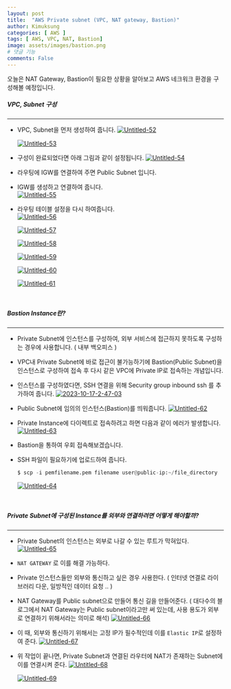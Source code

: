 ```yaml
---
layout: post
title:  "AWS Private subnet (VPC, NAT gateway, Bastion)"
author: Kimuksung
categories: [ AWS ]
tags: [ AWS, VPC, NAT, Bastion]
image: assets/images/bastion.png
# 댓글 기능
comments: False
---
```



오늘은 NAT Gateway, Bastion이 필요한 상황을 알아보고 AWS 네크워크 환경을 구성해볼 예정입니다.

##### VPC, Subnet 구성
---
- VPC, Subnet을 먼저 생성하여 줍니다.
    <a href="https://ibb.co/Twt90w7"><img src="https://i.ibb.co/HKq5PKb/Untitled-52.png" alt="Untitled-52" border="0"></a>    

    <a href="https://ibb.co/Dbnf4B0"><img src="https://i.ibb.co/CtFKBjR/Untitled-53.png" alt="Untitled-53" border="0"></a>
    
- 구성이 완료되었다면 아래 그림과 같이 설정됩니다.
    <a href="https://ibb.co/30y9DCh"><img src="https://i.ibb.co/LCzXLZp/Untitled-54.png" alt="Untitled-54" border="0"></a>
    

- 라우팅에 IGW를 연결하여 주면 Public Subnet 입니다.
- IGW를 생성하고 연결하여 줍니다.    
    <a href="https://ibb.co/4F676Lq"><img src="https://i.ibb.co/GdK0KD6/Untitled-55.png" alt="Untitled-55" border="0"></a>

- 라우팅 테이블 설정을 다시 하여줍니다.    
    <a href="https://ibb.co/WncWPhg"><img src="https://i.ibb.co/H7rDxSn/Untitled-56.png" alt="Untitled-56" border="0"></a>

    <a href="https://ibb.co/54FDzVP"><img src="https://i.ibb.co/B3ND7R9/Untitled-57.png" alt="Untitled-57" border="0"></a>

    <a href="https://ibb.co/X4JQ2fK"><img src="https://i.ibb.co/rtyj7Kz/Untitled-58.png" alt="Untitled-58" border="0"></a>

    <a href="https://ibb.co/mXbYBzW"><img src="https://i.ibb.co/1d7pn2W/Untitled-59.png" alt="Untitled-59" border="0"></a>

    <a href="https://ibb.co/Gn8bkQ1"><img src="https://i.ibb.co/djVz643/Untitled-60.png" alt="Untitled-60" border="0"></a>

    <a href="https://ibb.co/R3JFj9J"><img src="https://i.ibb.co/K28PKX8/Untitled-61.png" alt="Untitled-61" border="0"></a>
    
<br>

##### Bastion Instance란?
---
- Private Subnet에 인스턴스를 구성하여, 외부 서비스에 접근하지 못하도록 구성하는 경우에 사용합니다. ( 내부 백오피스 )
- VPC내 Private Subnet에 바로 접근이 불가능하기에 Bastion(Public Subnet)을 인스턴스로 구성하여 접속 후 다시 같은 VPC에 Private IP로 접속하는 개념입니다.
- 인스턴스를 구성하였다면, SSH 연결을 위해 Security group inbound ssh 를 추가하여 줍니다.
    <a href="https://ibb.co/PzbKvc5"><img src="https://i.ibb.co/qF4K3NR/2023-10-17-2-47-03.png" alt="2023-10-17-2-47-03" border="0"></a> 

- Public Subnet에 임의의 인스턴스(Bastion)를 띄워줍니다.
<a href="https://ibb.co/Hg0HkzV"><img src="https://i.ibb.co/h8kmtWy/Untitled-62.png" alt="Untitled-62" border="0"></a>
        
- Private Instance에 다이렉트로 접속하려고 하면 다음과 같이 에러가 발생합니다.
    <a href="https://ibb.co/GsqL2zf"><img src="https://i.ibb.co/5YPy8bX/Untitled-63.png" alt="Untitled-63" border="0"></a>
    
- Bastion을 통하여 우회 접속해보겠습니다.
- SSH 파일이 필요하기에 업로드하여 줍니다.
    
    ```python
    $ scp -i pemfilename.pem filename user@public-ip:~/file_directory
    ```
    
    <a href="https://ibb.co/DY0NsDK"><img src="https://i.ibb.co/42hc9ZN/Untitled-64.png" alt="Untitled-64" border="0"></a>
    
<br>

##### Private Subnet에 구성된 Instance를 외부와 연결하려면 어떻게 해야할까?
---
- Private Subnet의 인스턴스는 외부로 나갈 수 있는 루트가 막혀있다.
    <a href="https://ibb.co/ncWC7jy"><img src="https://i.ibb.co/3NJzpcb/Untitled-65.png" alt="Untitled-65" border="0"></a>
    
    
- `NAT GATEWAY` 로 이를 해결 가능하다.
- Private 인스턴스들만 외부와 통신하고 싶은 경우 사용한다. ( 인터넷 연결로 라이브러리 다운, 일방적인 데이터 요청 .. )
- NAT Gateway를 Public subnet으로 만들어 통신 길을 만들어준다. ( 대다수의 블로그에서 NAT Gateway는 Public subnet이라고만 써 있는데, 사용 용도가 외부로 연결하기 위해서라는 의미로 해석)
    <a href="https://ibb.co/VvngcP2"><img src="https://i.ibb.co/Wc8k4Yg/Untitled-66.png" alt="Untitled-66" border="0"></a>
    
- 이 때, 외부와 통신하기 위해서는 고정 IP가 필수적인데 이를 `Elastic IP`로 설정하여 준다.
    <a href="https://ibb.co/wBNTFLb"><img src="https://i.ibb.co/HBD0f2M/Untitled-67.png" alt="Untitled-67" border="0"></a>
    
- 위 작업이 끝나면, Private Subnet과 연결된 라우터에 NAT가 존재하는 Subnet에 이를 연결시켜 준다.
<a href="https://ibb.co/cY30SJt"><img src="https://i.ibb.co/CP8g3Bv/Untitled-68.png" alt="Untitled-68" border="0"></a>
    
    <a href="https://ibb.co/3RWfNnX"><img src="https://i.ibb.co/Y08Dkx9/Untitled-69.png" alt="Untitled-69" border="0"></a>

